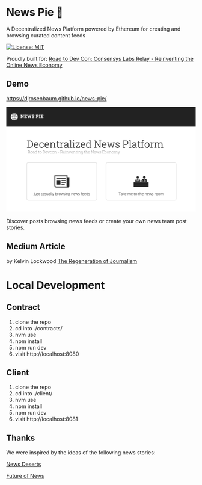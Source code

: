 # News Pie 📰

A Decentralized News Platform powered by Ethereum for creating and browsing curated content feeds

[![License: MIT](https://img.shields.io/badge/License-MIT-yellow.svg)](https://opensource.org/licenses/MIT)


Proudly built for: [Road to Dev Con: Consensys Labs Relay - Reinventing the Online News Economy](https://gitcoin.co/issue/ConsenSys/Road-To-Devcon-Relay/2/3482)

## Demo
https://djrosenbaum.github.io/news-pie/

[![Splash](./splash.png)](https://djrosenbaum.github.io/news-pie/)

Discover posts browsing news feeds or create your own news team post stories.

## Medium Article
by Kelvin Lockwood [The Regeneration of Journalism](https://medium.com/@kelvinlockwood/the-regeneration-of-journalism-e44528335d42)


# Local Development 

## Contract
1. clone the repo
2. cd into ./contracts/
3. nvm use
4. npm install
5. npm run dev
6. visit http://localhost:8080

## Client
1. clone the repo
2. cd into ./client/
3. nvm use
4. npm install
5. npm run dev
6. visit http://localhost:8081

## Thanks
We were inspired by the ideas of the following news stories:

[News Deserts](https://www.cjr.org/local_news/american-news-deserts-donuts-local.php)

[Future of News](https://www.bbc.co.uk/mediacentre/latestnews/2015/future-of-news)
